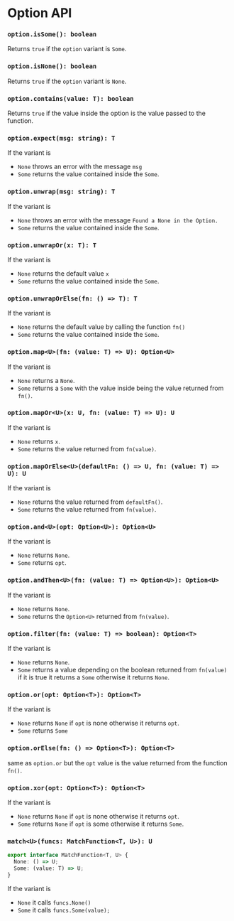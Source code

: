 # Option API

### `option.isSome(): boolean`

Returns `true` if the `option` variant is `Some`.

### `option.isNone(): boolean`

Returns `true` if the `option` variant is `None`.

### `option.contains(value: T): boolean`

Returns `true` if the value inside the option is the value passed to the function.

### `option.expect(msg: string): T`

If the variant is

- `None`
  throws an error with the message `msg`
- `Some`
  returns the value contained inside the `Some`.

### `option.unwrap(msg: string): T`

If the variant is

- `None`
  throws an error with the message `Found a None in the Option.`
- `Some`
  returns the value contained inside the `Some`.

### `option.unwrapOr(x: T): T`

If the variant is

- `None`
  returns the default value `x`
- `Some`
  returns the value contained inside the `Some`.

### `option.unwrapOrElse(fn: () => T): T`

If the variant is

- `None`
  returns the default value by calling the function `fn()`
- `Some`
  returns the value contained inside the `Some`.

### `option.map<U>(fn: (value: T) => U): Option<U>`

If the variant is

- `None`
  returns a `None`.
- `Some`
  returns a `Some` with the value inside being the value returned from `fn()`.

### `option.mapOr<U>(x: U, fn: (value: T) => U): U`

If the variant is

- `None`
  returns `x`.
- `Some`
  returns the value returned from `fn(value)`.

### `option.mapOrElse<U>(defaultFn: () => U, fn: (value: T) => U): U`

If the variant is

- `None`
  returns the value returned from `defaultFn()`.
- `Some`
  returns the value returned from `fn(value)`.

### `option.and<U>(opt: Option<U>): Option<U>`

If the variant is

- `None`
  returns `None`.
- `Some`
  returns `opt`.

### `option.andThen<U>(fn: (value: T) => Option<U>): Option<U>`

If the variant is

- `None`
  returns `None`.
- `Some`
  returns the `Option<U>` returned from `fn(value)`.

### `option.filter(fn: (value: T) => boolean): Option<T>`

If the variant is

- `None`
  returns `None`.
- `Some`
  returns a value depending on the boolean returned from `fn(value)` if it is true it returns a `Some` otherwise it returns `None`.

### `option.or(opt: Option<T>): Option<T>`

If the variant is

- `None`
  returns `None` if `opt` is none otherwise it returns `opt`.
- `Some`
  returns `Some`

### `option.orElse(fn: () => Option<T>): Option<T>`

same as `option.or` but the `opt` value is the value returned from the function `fn()`.

### `option.xor(opt: Option<T>): Option<T>`

If the variant is

- `None`
  returns `None` if `opt` is none otherwise it returns `opt`.
- `Some`
  returns `None` if `opt` is some otherwise it returns `Some`.

### `match<U>(funcs: MatchFunction<T, U>): U`

```typescript
export interface MatchFunction<T, U> {
  None: () => U;
  Some: (value: T) => U;
}
```

If the variant is

- `None`
  it calls `funcs.None()`
- `Some`
  it calls `funcs.Some(value);`
